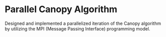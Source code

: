 # Parallel Canopy Algorithm
Designed and implemented a parallelized iteration of the Canopy algorithm by utilizing the MPI (Message Passing Interface) programming model.
